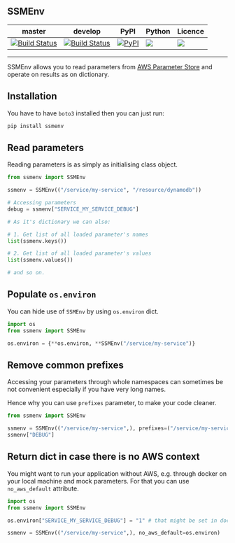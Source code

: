 SSMEnv
---
| master  | develop | PyPI | Python | Licence |
| --- | --- | --- | --- | --- |
| [![Build Status](https://travis-ci.org/whisller/ssmenv.svg?branch=master)](https://travis-ci.org/whisller/ssmenv)  | [![Build Status](https://travis-ci.org/whisller/ssmenv.svg?branch=develop)](https://travis-ci.org/whisller/ssmenv)  | [![PyPI](https://img.shields.io/pypi/v/ssmenv.svg)](https://pypi.org/project/ssmenv/) | ![](https://img.shields.io/pypi/pyversions/ssmenv.svg) | ![](https://img.shields.io/pypi/l/ssmenv.svg) |

---
SSMEnv allows you to read parameters from [AWS Parameter Store](https://docs.aws.amazon.com/systems-manager/latest/userguide/systems-manager-paramstore.html) and operate on results as on dictionary.

## Installation
You have to have `boto3` installed then you can just run:
```bash
pip install ssmenv
```

## Read parameters
Reading parameters is as simply as initialising class object.

```python
from ssmenv import SSMEnv

ssmenv = SSMEnv(("/service/my-service", "/resource/dynamodb"))

# Accessing parameters
debug = ssmenv["SERVICE_MY_SERVICE_DEBUG"]

# As it's dictionary we can also:

# 1. Get list of all loaded parameter's names
list(ssmenv.keys())

# 2. Get list of all loaded parameter's values
list(ssmenv.values())

# and so on.
```

## Populate `os.environ`
You can hide use of `SSMEnv` by using `os.environ` dict.
```python
import os
from ssmenv import SSMEnv

os.environ = {**os.environ, **SSMEnv("/service/my-service")}
```

## Remove common prefixes
Accessing your parameters through whole namespaces can sometimes be not convenient
especially if you have very long names.

Hence why you can use `prefixes` parameter, to make your code cleaner.

 ```python
from ssmenv import SSMEnv

ssmenv = SSMEnv(("/service/my-service",), prefixes=("/service/my-service",))
ssmenv["DEBUG"]
```

## Return dict in case there is no AWS context
You might want to run your application without AWS, e.g. through docker on your local machine and mock parameters.
For that you can use `no_aws_default` attribute.

```python
import os
from ssmenv import SSMEnv

os.environ["SERVICE_MY_SERVICE_DEBUG"] = "1" # that might be set in docker-compose

ssmenv = SSMEnv(("/service/my-service",), no_aws_default=os.environ)
```